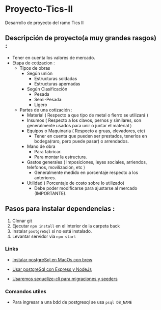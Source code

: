 # Proyecto-Tics-II
Desarrollo de proyecto del ramo Tics II

## Descripción de proyecto(a muy grandes rasgos) :
  - Tener en cuenta los valores de mercado.
  - Etapa de cotizacion :
    * Tipos de obras
      * Según unión
        * Estructuras soldadas
        * Estructuras apernadas
      * Según Clasificación
        * Pesada
        * Semi-Pesada
        * Ligero
    * Partes de una cotización :
      * Material ( Respecto a que tipo de metal o fierro se utilizará )
      * Insumos ( Respecto a los clavos, pernos y similares, son generalmente usados para unir o juntar el material )
      * Equipos o Maquinaria ( Respecto a gruas, elevadores, etc)
        - Tener en cuenta que pueden ser prestados, tenerlos en bodega(raro, pero puede pasar) o arrendados.
      * Mano de obra
        - Para fabricar.
        - Para montar la estructura.
      * Gastos generales ( Imposiciones, leyes sociales, arriendos, telefonos, movilización, etc )
        - Generalmente medido en porcentaje respecto a los anteriores.
      * Utilidad ( Porcentaje de costo sobre lo utilizado)
        - Debe poder modificarse para ajustarse al mercado (IMPORTANTE).

## Pasos para instalar dependencias :

1. Clonar git
2. Ejecutar ``` npm install ``` en el interior de la carpeta back
3. Instalar ```postgreSql``` si no está instalado.
4. Levantar servidor via ```npm start```

### Links

- [Instalar postgreSql en MacOs con brew](https://www.moncefbelyamani.com/how-to-install-postgresql-on-a-mac-with-homebrew-and-lunchy/)

- [Usar postgreSql con Express y NodeJs](https://scotch.io/tutorials/getting-started-with-node-express-and-postgres-using-sequelize)

- [Usaremos sequelize-cli para migraciones y seeders](http://docs.sequelizejs.com/manual/tutorial/migrations.html#configuration)

### Comandos utiles

- Para ingresar a una bdd de postgresql se usa ```psql DB_NAME```
